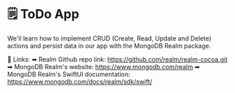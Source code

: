 # 🗒 ToDo App 

We'll learn how to implement CRUD (Create, Read, Update and Delete) actions and persist data in our app with the MongoDB Realm package.

🔗 Links:
➡ Realm Github repo link: https://github.com/realm/realm-cocoa.git
➡ MongoDB Realm's website: https://www.mongodb.com/realm
➡ MongoDB Realm's SwiftUI documentation: https://www.mongodb.com/docs/realm/sdk/swift/
